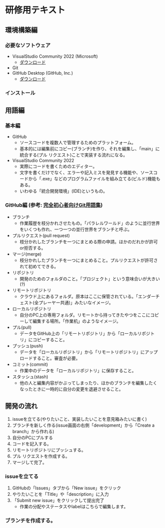 # 研修用テキスト
## 環境構築編
### 必要なソフトウェア
- VisualStudio Community 2022 (Microsoft)
  - [ダウンロード](https://visualstudio.microsoft.com/ja/)
- Git
- GitHub Desktop (GitHub, Inc.)
  - [ダウンロード](https://desktop.github.com/download/)
### インストール

## 用語編
### 基本編
- GitHub
  - ソースコードを複数人で管理するためのプラットフォーム。
  - 基本的には編集前にコピー(ブランチ)を作り、それを編集し、「main」に統合する(プル リクエスト)ことで実装する流れになる。
- VisualStudio Community 2022
  - 実際にコードを書くためのエディター。
  - 文字を書くだけでなく、エラーや記入ミスを発見する機能や、ソースコードから「.exe」などのプログラムファイルを組み立てる(ビルド)機能もある。
  - いわゆる「統合開発環境」(IDE)というもの。

### GitHub編 (参考: [完全初心者向けGit用語集](https://qiita.com/shinshingodmt/items/637cf9e5c6660509c460))
- ブランチ
  - 作業履歴を枝分かれさせたもの。「パラレルワールド」のように並行世界をいくつも作れ、一つ一つの並行世界をブランチと呼ぶ。
- プルリクエスト(pull request)
  - 枝分かれしたブランチを一つにまとめる際の申請。ほかのだれかが許可or拒否する。
- マージ(merge)
  - 枝分かれしたブランチを一つにまとめること。プルリクエストが許可されて初めてできる。
- リポジトリ
  - 開発のためのフォルダのこと。「プロジェクト」という意味合いが大きい(?)
- リモートリポジトリ
  - クラウド上にあるフォルダ。原本はここに保管されている。「エンダーチェスト(全プレーヤー共通)」みたいなイメージ。
- ローカルリポジトリ
  - 自分のPC上の専用フォルダ。リモートから持ってきたやつをここにコピーして編集する場所。「作業机」のようなイメージ。
- プル(pull)
  - データをGitHub上の「リモートリポジトリ」から「ローカルリポジトリ」にコピーすること。
- プッシュ(push)
  - データを「ローカルリポジトリ」から「リモートリポジトリ」にアップロードすること。審査が必要。
- コミット(commit)
  - 作業中のデータを「ローカルリポジトリ」に保存すること。
- スタッシュ(stash)
  - 他の人と編集内容がかぶってしまったり、ほかのブランチを編集したくなったときに一時的に自分の変更を退避させること。

## 開発の流れ
1. issueを立てる(やりたいこと、実装したいことを意見箱みたいに書く)
1. ブランチを新しく作る(issue画面の右側「development」から「Create a branch」から作れる)
1. 自分のPCにプルする
1. コードを記入する。
1. リモートリポジトリにプッシュする。
1. プル リクエストを作成する。
1. マージして完了。

### issueを立てる
1. GitHubの「Issues」タブから「New issue」をクリック
1. やりたいことを「Title」や「description」に入力
1. 「Submit new issue」をクリックして提出完了
   - 作業の分配やステータスやlabelはこちらで編集します。

### ブランチを作成する。

